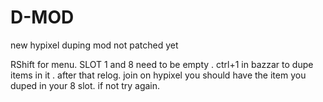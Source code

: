 # D-MOD
new hypixel duping mod not patched yet
 
RShift for menu. 
SLOT 1 and 8 need to be empty .
ctrl+1 in bazzar to dupe items in it .
after that relog.
join on hypixel you should have the item you duped in your 8 slot.
if not try again.

